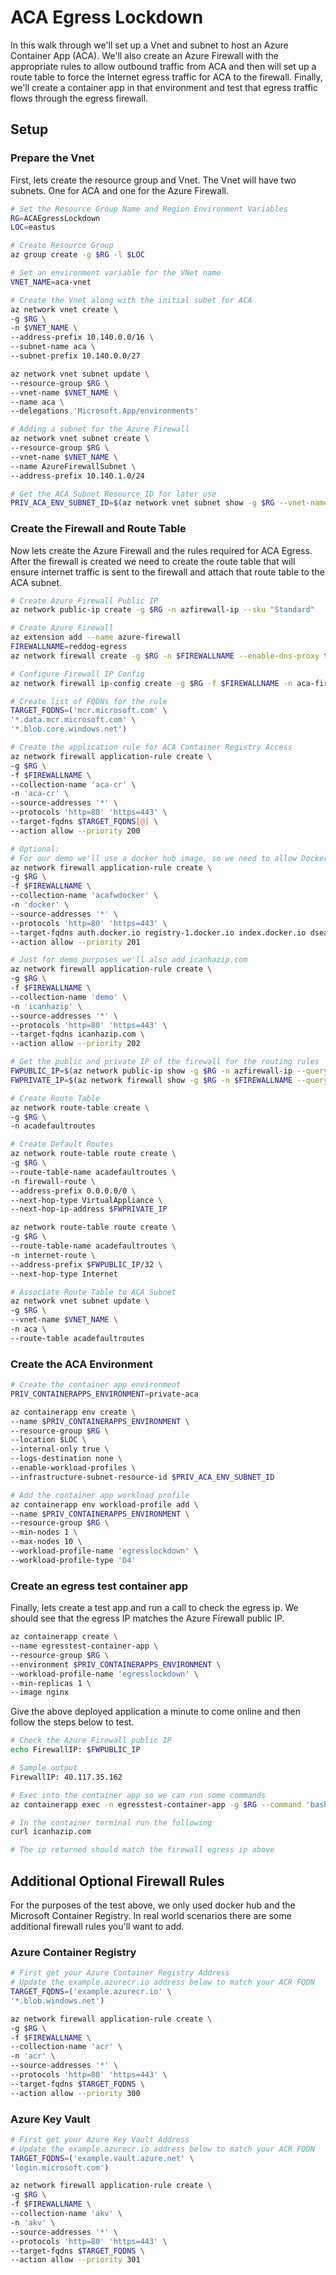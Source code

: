 # ACA Egress Lockdown

In this walk through we'll set up a Vnet and subnet to host an Azure Container App (ACA). We'll also create an Azure Firewall with the appropriate rules to allow outbound traffic from ACA and then will set up a route table to force the Internet egress traffic for ACA to the firewall. Finally, we'll create a container app in that environment and test that egress traffic flows through the egress firewall.

## Setup

### Prepare the Vnet

First, lets create the resource group and Vnet. The Vnet will have two subnets. One for ACA and one for the Azure Firewall.

```bash
# Set the Resource Group Name and Region Environment Variables
RG=ACAEgressLockdown
LOC=eastus

# Create Resource Group
az group create -g $RG -l $LOC

# Set an environment variable for the VNet name
VNET_NAME=aca-vnet

# Create the Vnet along with the initial subet for ACA
az network vnet create \
-g $RG \
-n $VNET_NAME \
--address-prefix 10.140.0.0/16 \
--subnet-name aca \
--subnet-prefix 10.140.0.0/27

az network vnet subnet update \
--resource-group $RG \
--vnet-name $VNET_NAME \
--name aca \
--delegations 'Microsoft.App/environments'

# Adding a subnet for the Azure Firewall
az network vnet subnet create \
--resource-group $RG \
--vnet-name $VNET_NAME \
--name AzureFirewallSubnet \
--address-prefix 10.140.1.0/24

# Get the ACA Subnet Resource ID for later use
PRIV_ACA_ENV_SUBNET_ID=$(az network vnet subnet show -g $RG --vnet-name $VNET_NAME -n aca --query id -o tsv)
```

### Create the Firewall and Route Table

Now lets create the Azure Firewall and the rules required for ACA Egress. After the firewall is created we need to create the route table that will ensure internet traffic is sent to the firewall and attach that route table to the ACA subnet.

```bash
# Create Azure Firewall Public IP
az network public-ip create -g $RG -n azfirewall-ip --sku "Standard"

# Create Azure Firewall
az extension add --name azure-firewall
FIREWALLNAME=reddog-egress
az network firewall create -g $RG -n $FIREWALLNAME --enable-dns-proxy true

# Configure Firewall IP Config
az network firewall ip-config create -g $RG -f $FIREWALLNAME -n aca-firewallconfig --public-ip-address azfirewall-ip --vnet-name $VNET_NAME

# Create list of FQDNs for the rule
TARGET_FQDNS=('mcr.microsoft.com' \
'*.data.mcr.microsoft.com' \
'*.blob.core.windows.net')

# Create the application rule for ACA Container Registry Access
az network firewall application-rule create \
-g $RG \
-f $FIREWALLNAME \
--collection-name 'aca-cr' \
-n 'aca-cr' \
--source-addresses '*' \
--protocols 'http=80' 'https=443' \
--target-fqdns $TARGET_FQDNS[@] \
--action allow --priority 200

# Optional: 
# For our demo we'll use a docker hub image, so we need to allow Docker Hub access
az network firewall application-rule create \
-g $RG \
-f $FIREWALLNAME \
--collection-name 'acafwdocker' \
-n 'docker' \
--source-addresses '*' \
--protocols 'http=80' 'https=443' \
--target-fqdns auth.docker.io registry-1.docker.io index.docker.io dseasb33srnrn.cloudfront.net production.cloudflare.docker.com \
--action allow --priority 201

# Just for demo purposes we'll also add icanhazip.com
az network firewall application-rule create \
-g $RG \
-f $FIREWALLNAME \
--collection-name 'demo' \
-n 'icanhazip' \
--source-addresses '*' \
--protocols 'http=80' 'https=443' \
--target-fqdns icanhazip.com \
--action allow --priority 202

# Get the public and private IP of the firewall for the routing rules
FWPUBLIC_IP=$(az network public-ip show -g $RG -n azfirewall-ip --query "ipAddress" -o tsv)
FWPRIVATE_IP=$(az network firewall show -g $RG -n $FIREWALLNAME --query "ipConfigurations[0].privateIPAddress" -o tsv)

# Create Route Table
az network route-table create \
-g $RG \
-n acadefaultroutes

# Create Default Routes
az network route-table route create \
-g $RG \
--route-table-name acadefaultroutes \
-n firewall-route \
--address-prefix 0.0.0.0/0 \
--next-hop-type VirtualAppliance \
--next-hop-ip-address $FWPRIVATE_IP

az network route-table route create \
-g $RG \
--route-table-name acadefaultroutes \
-n internet-route \
--address-prefix $FWPUBLIC_IP/32 \
--next-hop-type Internet

# Associate Route Table to ACA Subnet
az network vnet subnet update \
-g $RG \
--vnet-name $VNET_NAME \
-n aca \
--route-table acadefaultroutes
```

### Create the ACA Environment

```bash
# Create the container app environment
PRIV_CONTAINERAPPS_ENVIRONMENT=private-aca

az containerapp env create \
--name $PRIV_CONTAINERAPPS_ENVIRONMENT \
--resource-group $RG \
--location $LOC \
--internal-only true \
--logs-destination none \
--enable-workload-profiles \
--infrastructure-subnet-resource-id $PRIV_ACA_ENV_SUBNET_ID

# Add the container app workload profile
az containerapp env workload-profile add \
--name $PRIV_CONTAINERAPPS_ENVIRONMENT \
--resource-group $RG \
--min-nodes 1 \
--max-nodes 10 \
--workload-profile-name 'egresslockdown' \
--workload-profile-type 'D4'
```

### Create an egress test container app

Finally, lets create a test app and run a call to check the egress ip. We should see that the egress IP matches the Azure Firewall public IP.

```bash
az containerapp create \
--name egresstest-container-app \
--resource-group $RG \
--environment $PRIV_CONTAINERAPPS_ENVIRONMENT \
--workload-profile-name 'egresslockdown' \
--min-replicas 1 \
--image nginx 
```

Give the above deployed application a minute to come online and then follow the steps below to test.

```bash
# Check the Azure Firewall public IP 
echo FirewallIP: $FWPUBLIC_IP

# Sample output
FirewallIP: 40.117.35.162

# Exec into the container app so we can run some commands
az containerapp exec -n egresstest-container-app -g $RG --command 'bash'

# In the container terminal run the following
curl icanhazip.com

# The ip returned should match the firewall egress ip above
```

## Additional Optional Firewall Rules

For the purposes of the test above, we only used docker hub and the Microsoft Container Registry. In real world scenarios there are some additional firewall rules you'll want to add.

### Azure Container Registry

```bash
# First get your Azure Container Registry Address
# Update the example.azurecr.io address below to match your ACR FQDN
TARGET_FQDNS=('example.azurecr.io' \
'*.blob.windows.net')

az network firewall application-rule create \
-g $RG \
-f $FIREWALLNAME \
--collection-name 'acr' \
-n 'acr' \
--source-addresses '*' \
--protocols 'http=80' 'https=443' \
--target-fqdns $TARGET_FQDNS \
--action allow --priority 300
```

### Azure Key Vault

```bash
# First get your Azure Key Vault Address
# Update the example.azurecr.io address below to match your ACR FQDN
TARGET_FQDNS=('example.vault.azure.net' \
'login.microsoft.com')

az network firewall application-rule create \
-g $RG \
-f $FIREWALLNAME \
--collection-name 'akv' \
-n 'akv' \
--source-addresses '*' \
--protocols 'http=80' 'https=443' \
--target-fqdns $TARGET_FQDNS \
--action allow --priority 301
```